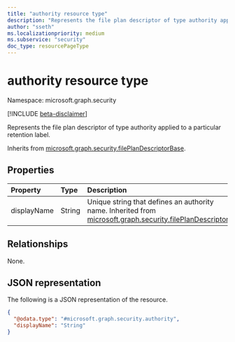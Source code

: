```yaml
---
title: "authority resource type"
description: "Represents the file plan descriptor of type authority applied to a particular retention label."
author: "sseth"
ms.localizationpriority: medium
ms.subservice: "security"
doc_type: resourcePageType
---
```


# authority resource type

Namespace: microsoft.graph.security

[!INCLUDE [beta-disclaimer](../../includes/beta-disclaimer.md)]

Represents the file plan descriptor of type authority applied to a particular retention label.


Inherits from [microsoft.graph.security.filePlanDescriptorBase](../resources/security-fileplandescriptorBase.md).

## Properties
|Property|Type|Description|
|:---|:---|:---|
|displayName|String|Unique string that defines an authority name. Inherited from [microsoft.graph.security.filePlanDescriptor](../resources/security-fileplandescriptor.md).|

## Relationships
None.

## JSON representation
The following is a JSON representation of the resource.
<!-- {
  "blockType": "resource",
  "@odata.type": "microsoft.graph.security.authority"
}
-->
``` json
{
  "@odata.type": "#microsoft.graph.security.authority",
  "displayName": "String"
}
```

